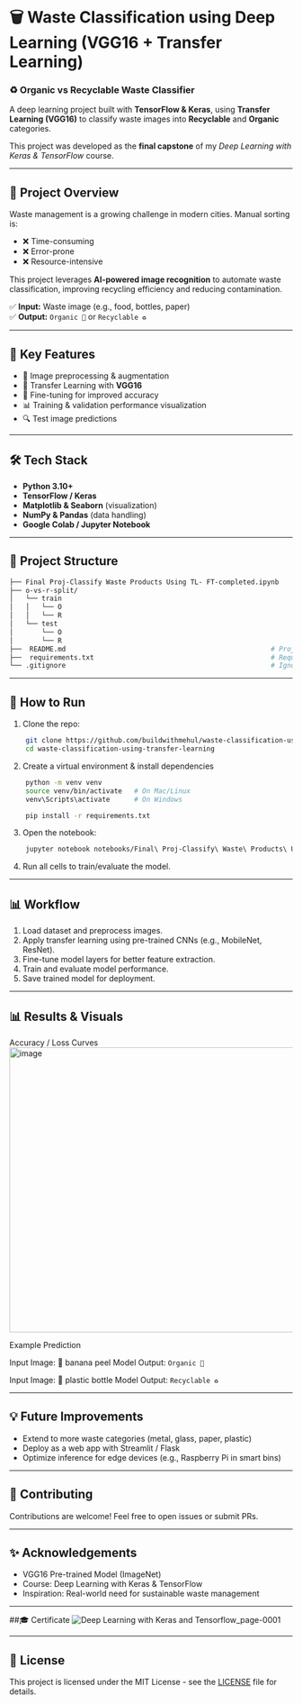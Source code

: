 # 🗑️ Waste Classification using Deep Learning (VGG16 + Transfer Learning)

### ♻️ Organic vs Recyclable Waste Classifier  
A deep learning project built with **TensorFlow & Keras**, using **Transfer Learning (VGG16)** to classify waste images into **Recyclable** and **Organic** categories.  

This project was developed as the **final capstone** of my *Deep Learning with Keras & TensorFlow* course.  

---

## 🚀 Project Overview
Waste management is a growing challenge in modern cities. Manual sorting is:  
- ❌ Time-consuming  
- ❌ Error-prone  
- ❌ Resource-intensive  

This project leverages **AI-powered image recognition** to automate waste classification, improving recycling efficiency and reducing contamination.  

✅ **Input:** Waste image (e.g., food, bottles, paper)  
✅ **Output:** `Organic 🌱` or `Recyclable ♻️`  

---

## 🔑 Key Features
- 📸 Image preprocessing & augmentation  
- 🧠 Transfer Learning with **VGG16**  
- 🎯 Fine-tuning for improved accuracy  
- 📊 Training & validation performance visualization  
- 🔍 Test image predictions  

---

## 🛠️ Tech Stack
- **Python 3.10+**  
- **TensorFlow / Keras**  
- **Matplotlib & Seaborn** (visualization)  
- **NumPy & Pandas** (data handling)  
- **Google Colab / Jupyter Notebook**  

---

## 📂 Project Structure
```bash
├── Final Proj-Classify Waste Products Using TL- FT-completed.ipynb         # Main notebook             
├── o-vs-r-split/                                                           # Dataset
│   └── train
│   │   └── O
│   │   └── R
│   └── test
│       └── O
│       └── R
├──  README.md                                                   # Project documentation
├──  requirements.txt                                            # Requirements 
└── .gitignore                                                   # Ignore big files & venv
```

---

## 🚀 How to Run

1. Clone the repo:
```bash
    git clone https://github.com/buildwithmehul/waste-classification-using-transfer-learning.git
    cd waste-classification-using-transfer-learning
```
2. Create a virtual environment & install dependencies
```bash
    python -m venv venv
    source venv/bin/activate   # On Mac/Linux
    venv\Scripts\activate      # On Windows

    pip install -r requirements.txt
```
3. Open the notebook:
```bash
    jupyter notebook notebooks/Final\ Proj-Classify\ Waste\ Products\ Using\ TL-FT-v1.ipynb
```
4. Run all cells to train/evaluate the model.

---

## 📊 Workflow
1. Load dataset and preprocess images.  
2. Apply transfer learning using pre-trained CNNs (e.g., MobileNet, ResNet).  
3. Fine-tune model layers for better feature extraction.  
4. Train and evaluate model performance.  
5. Save trained model for deployment.

---

## 📊 Results & Visuals

Accuracy / Loss Curves
<img width="679" height="506" alt="image" src="https://github.com/user-attachments/assets/f0312359-1113-4ad0-81b4-8a4cc004ef88" />

Example Prediction

Input Image: 🍌 banana peel
Model Output: ```Organic 🌱```

Input Image: 🥤 plastic bottle
Model Output: ```Recyclable ♻️```

---

## 💡 Future Improvements

- Extend to more waste categories (metal, glass, paper, plastic)
- Deploy as a web app with Streamlit / Flask
- Optimize inference for edge devices (e.g., Raspberry Pi in smart bins)

---

## 🤝 Contributing

Contributions are welcome! Feel free to open issues or submit PRs.

---

## ✨ Acknowledgements

- VGG16 Pre-trained Model (ImageNet)
- Course: Deep Learning with Keras & TensorFlow
- Inspiration: Real-world need for sustainable waste management

---

##🎓 Certificate
![Deep Learning with Keras and Tensorflow_page-0001](https://github.com/user-attachments/assets/604cf7e1-9375-4778-81ea-f8373dd8d23b)

---

## 📜 License
This project is licensed under the MIT License - see the [LICENSE](LICENSE) file for details.

